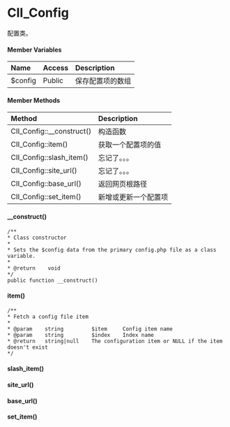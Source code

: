 # CII\_Config

配置类。

#### Member Variables

| Name | Access | Description |
| :--- | :--- | :--- |
| $config | Public | 保存配置项的数组 |

#### Member Methods

| Method | Description |
| :--- | :--- |
| CII\_Config::\_\_construct\(\) | 构造函数 |
| CII\_Config::item\(\) | 获取一个配置项的值 |
| CII\_Config::slash\_item\(\) | 忘记了。。。 |
| CII\_Config::site\_url\(\) | 忘记了。。。 |
| CII\_Config::base\_url\(\) | 返回网页根路径 |
| CII\_Config::set\_item\(\) | 新增或更新一个配置项 |

#### \_\_construct\(\)

```
/**
* Class constructor
*
* Sets the $config data from the primary config.php file as a class variable.
*
* @return    void
*/
public function __construct()
```

#### item\(\)

```
/**
* Fetch a config file item
*
* @param    string         $item     Config item name
* @param    string         $index    Index name
* @return   string|null    The configuration item or NULL if the item doesn't exist
*/
```

#### slash\_item\(\)

#### site\_url\(\)

#### base\_url\(\)

#### set\_item\(\)



